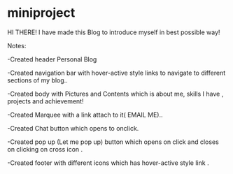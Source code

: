 # miniproject

HI THERE! I have made this Blog to introduce myself in best possible way! 

Notes:

-Created header Personal Blog 

-Created navigation bar with hover-active style links to navigate to different sections of my blog..

-Created body with Pictures and Contents which is about me, skills I have , projects and achievement!

-Created Marquee with a link attach to it( EMAIL ME)..

-Created Chat button which opens to onclick.

-Created pop up (Let me pop up) button which opens on click and closes on clicking on cross icon .

-Created footer with different icons which has hover-active style link .
